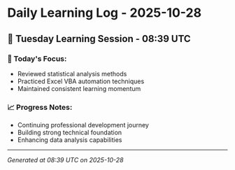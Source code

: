 # Daily Learning Log - 2025-10-28

## 📅 Tuesday Learning Session - 08:39 UTC

### 🎯 Today's Focus:
- Reviewed statistical analysis methods
- Practiced Excel VBA automation techniques
- Maintained consistent learning momentum

### 📈 Progress Notes:
- Continuing professional development journey
- Building strong technical foundation
- Enhancing data analysis capabilities

---
*Generated at 08:39 UTC on 2025-10-28*
